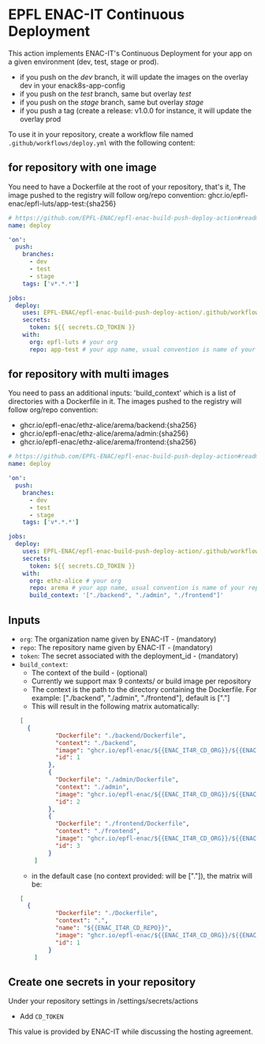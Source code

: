 # EPFL ENAC-IT Continuous Deployment

This action implements ENAC-IT's Continuous Deployment for your app on a given environment (dev, test, stage or prod).

- if you push on the *dev* branch, it will update the images on the overlay dev in your enack8s-app-config
- if you push on the *test* branch, same but overlay *test*
- if you push on the *stage* branch, same but overlay *stage*
- if you push a tag (create a release: v1.0.0 for instance, it will update the overlay prod

To use it in your repository, create a workflow file named `.github/workflows/deploy.yml` with the following content:


## for repository with one image

You need to have a Dockerfile at the root of your repository, that's it,
The image pushed to the registry will follow org/repo convention: ghcr.io/epfl-enac/epfl-luts/app-test:{sha256}

```yml
# https://github.com/EPFL-ENAC/epfl-enac-build-push-deploy-action#readme
name: deploy

'on':
  push:
    branches:
      - dev
      - test
      - stage
    tags: ['v*.*.*']

jobs:
  deploy:
    uses: EPFL-ENAC/epfl-enac-build-push-deploy-action/.github/workflows/deploy.yml@v2.0.0
    secrets:
      token: ${{ secrets.CD_TOKEN }}
    with:
      org: epfl-luts # your org
      repo: app-test # your app name, usual convention is name of your repository
```
## for repository with multi images

You need to pass an additional inputs: 'build_context' which is a list of directories with a Dockerfile in it.
The images pushed to the registry will follow org/repo convention: 
  - ghcr.io/epfl-enac/ethz-alice/arema/backend:{sha256}
  - ghcr.io/epfl-enac/ethz-alice/arema/admin:{sha256}
  - ghcr.io/epfl-enac/ethz-alice/arema/frontend:{sha256}


```yml
# https://github.com/EPFL-ENAC/epfl-enac-build-push-deploy-action#readme
name: deploy

'on':
  push:
    branches:
      - dev
      - test
      - stage
    tags: ['v*.*.*']

jobs:
  deploy:
    uses: EPFL-ENAC/epfl-enac-build-push-deploy-action/.github/workflows/deploy.yml@v2.0.0
    secrets:
      token: ${{ secrets.CD_TOKEN }}
    with:
      org: ethz-alice # your org
      repo: arema # your app name, usual convention is name of your repository
      build_context: '["./backend", "./admin", "./frontend"]'
```
## Inputs
  - `org`:
    The organization name given by ENAC-IT - (mandatory)
  - `repo`:
    The repository name given by ENAC-IT - (mandatory)
  - `token`:
    The secret associated with the deployment_id - (mandatory)
  - `build_context`:
    - The context of the build - (optional)
    - Currently we support max 9 contexts/ or build image per repository
    - The context is the path to the directory containing the Dockerfile. For example: 
      ["./backend", "./admin", "./frontend"], default is ["."]
    - This will result in the following matrix automatically:
    ```json
    [
      {
              "Dockerfile": "./backend/Dockerfile",
              "context": "./backend",
              "image": "ghcr.io/epfl-enac/${{ENAC_IT4R_CD_ORG}}/${{ENAC_IT4R_CD_REPO}}/backend",
              "id": 1
            },
            {
              "Dockerfile": "./admin/Dockerfile",
              "context": "./admin",
              "image": "ghcr.io/epfl-enac/${{ENAC_IT4R_CD_ORG}}/${{ENAC_IT4R_CD_REPO}}/admin",
              "id": 2
            },
            {
              "Dockerfile": "./frontend/Dockerfile",
              "context": "./frontend",
              "image": "ghcr.io/epfl-enac/${{ENAC_IT4R_CD_ORG}}/${{ENAC_IT4R_CD_REPO}}/frontend",
              "id": 3
            }
        ]
    ```
    - in the default case (no context provided: will be ["."]), the matrix will be:
    ```json
    [
      {
              "Dockerfile": "./Dockerfile",
              "context": ".",
              "name": "${{ENAC_IT4R_CD_REPO}}",
              "image": "ghcr.io/epfl-enac/${{ENAC_IT4R_CD_ORG}}/${{ENAC_IT4R_CD_REPO}}",
              "id": 1
            }
        ]
    ```
   
## Create one secrets in your repository

Under your repository settings in /settings/secrets/actions

- Add `CD_TOKEN`

This value is provided by ENAC-IT while discussing the hosting agreement.
